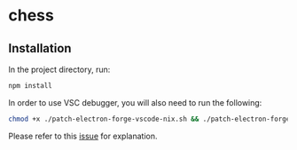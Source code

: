 # chess

## Installation

In the project directory, run:

```bash
npm install
```

In order to use VSC debugger, you will also need to run the following:
```bash
chmod +x ./patch-electron-forge-vscode-nix.sh && ./patch-electron-forge-vscode-nix.sh
```
Please refer to this [issue](https://github.com/electron-userland/electron-forge/issues/1369) for explanation. 
